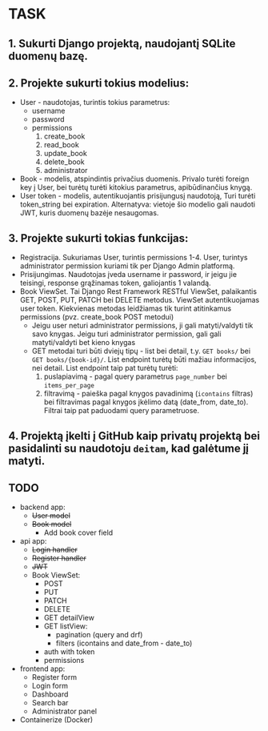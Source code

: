 # TASK

## 1. Sukurti Django projektą, naudojantį SQLite duomenų bazę.

## 2. Projekte sukurti tokius modelius:

* User - naudotojas, turintis tokius parametrus:
    * username
    * password
    * permissions
        1. create_book
        2. read_book
        3. update_book
        4. delete_book
        5. administrator
* Book - modelis, atspindintis privačius duomenis. Privalo turėti foreign key į User, bei turėtų turėti kitokius parametrus, apibūdinančius knygą.
* User token - modelis, autentikuojantis prisijungusį naudotoją, Turi turėti token_string bei expiration. Alternatyva: vietoje šio modelio gali naudoti JWT, kuris duomenų bazėje nesaugomas.

## 3. Projekte sukurti tokias funkcijas:

* Registracija. Sukuriamas User, turintis permissions 1-4. User, turintys administrator
permission kuriami tik per Django Admin platformą.
* Prisijungimas. Naudotojas įveda username ir password, ir jeigu jie teisingi, response
grąžinamas token, galiojantis 1 valandą.
* Book ViewSet. Tai Django Rest Framework RESTful ViewSet, palaikantis GET,
POST, PUT, PATCH bei DELETE metodus. ViewSet autentikuojamas user token.
Kiekvienas metodas leidžiamas tik turint atitinkamus permissions (pvz. create_book
POST metodui)
    * Jeigu user neturi administrator permissions, ji gali matyti/valdyti tik savo knygas. Jeigu turi administrator permission, gali gali matyti/valdyti bet kieno knygas
    * GET metodai turi būti dviejų tipų - list bei detail, t.y. `GET books/` bei `GET books/{book-id}/`. List endpoint turėtų būti mažiau informacijos, nei detail. List
endpoint taip pat turėtų turėti:
        1. puslapiavimą - pagal query parametrus `page_number` bei `items_per_page`
        2. filtravimą - paieška pagal knygos pavadinimą (`icontains` filtras) bei filtravimas pagal knygos įkėlimo datą (date_from, date_to). Filtrai taip pat paduodami query parametruose.

## 4. Projektą įkelti į GitHub kaip privatų projektą bei pasidalinti su naudotoju `deitam`, kad galėtume jį matyti.

## TODO

* backend app:
    * ~~User model~~
    * ~~Book model~~
        * Add book cover field
* api app:
    * ~~Login handler~~
    * ~~Register handler~~
    * ~~JWT~~
    * Book ViewSet:
        * POST
        * PUT
        * PATCH
        * DELETE
        * GET detailView
        * GET listView:
            * pagination (query and drf)
            * filters (icontains and date_from - date_to)
        * auth with token
        * permissions
* frontend app:
    * Register form
    * Login form
    * Dashboard
    * Search bar
    * Administrator panel
* Containerize (Docker)